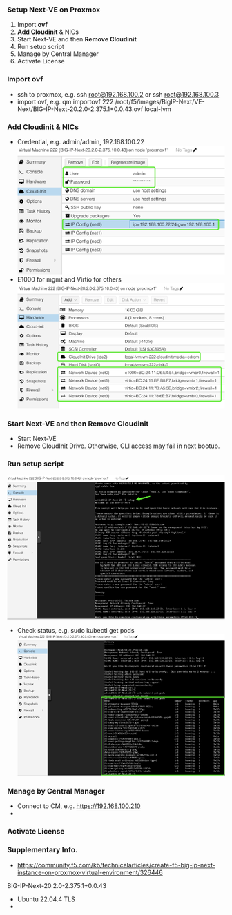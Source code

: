 ### Setup Next-VE on Proxmox
1. Import **ovf**
2. **Add Cloudinit** & NICs
3. Start Next-VE and then **Remove Cloudinit**
4. Run setup script
5. Manage by Central Manager
6. Activate License

### Import ovf
+ ssh to proxmox, e.g. ssh root@192.168.100.2 or ssh root@192.168.100.3
+ import ovf, e.g. qm importovf 222 /root/f5/images/BigIP-Next/VE-Next/BIG-IP-Next-20.2.0-2.375.1+0.0.43.ovf local-lvm

### Add Cloudinit & NICs
+ Credential, e.g. admin/admin, 192.168.100.22  
![alt text](image-3.png)
+ E1000 for mgmt and Virtio for others  
![alt text](image-5.png)

### Start Next-VE and then Remove Cloudinit
+ Start Next-VE
+ Remove CloudInit Drive. Otherwise, CLI access may fail in next bootup.

### Run setup script
![alt text](image-4.png)

+ Check status, e.g. sudo kubectl get pods
![alt text](image-6.png)

### Manage by Central Manager
+ Connect to CM, e.g. https://192.168.100.210
+ 

### Activate License

### Supplementary Info.
+ https://community.f5.com/kb/technicalarticles/create-f5-big-ip-next-instance-on-proxmox-virtual-environment/326446

BIG-IP-Next-20.2.0-2.375.1+0.0.43
+ Ubuntu 22.04.4 TLS
+ 

